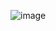 ![image](https://user-images.githubusercontent.com/63789702/187472130-32b4f396-f64b-4e24-abe6-4dc727564cc7.png)
